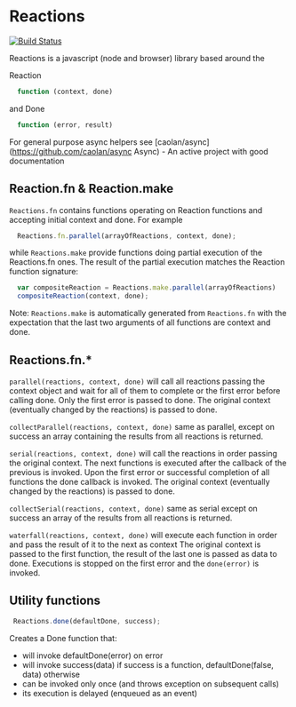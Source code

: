 Reactions
=========
[![Build Status](https://travis-ci.org/vbogdanov/reactions.png)](https://travis-ci.org/vbogdanov/reactions)

Reactions is a javascript (node and browser) library based around the 

Reaction 
```javascript
  function (context, done)
``` 
and Done 
```javascript
  function (error, result)
``` 

For general purpose async helpers see [caolan/async](https://github.com/caolan/async Async) - An active project with good documentation

Reaction.fn & Reaction.make
---------------------------
`Reactions.fn` contains functions operating on Reaction functions and accepting initial context and done. For example
```javascript
  Reactions.fn.parallel(arrayOfReactions, context, done);
```
while `Reactions.make` provide functions doing partial execution of the Reactions.fn ones. 
The result of the partial execution matches the Reaction function signature:
```javascript
  var compositeReaction = Reactions.make.parallel(arrayOfReactions)
  compositeReaction(context, done);
```
Note: `Reactions.make` is automatically generated from `Reactions.fn` with the expectation 
that the last two arguments of all functions are context and done.

Reactions.fn.*
-----------------
`parallel(reactions, context, done)` will call all reactions passing the context object and wait 
for all of them to complete or the first error before calling done. 
Only the first error is passed to done. The original context (eventually changed by the reactions) is passed to done.

`collectParallel(reactions, context, done)` same as parallel, except on success an array containing the results from all reactions is returned.

`serial(reactions, context, done)` will call the reactions in order passing the original context. 
The next functions is executed after the callback of the previous is invoked.
Upon the first error or successful completion of all functions the done callback is invoked.
The original context (eventually changed by the reactions) is passed to done.

`collectSerial(reactions, context, done)` same as serial except on success an array of the results from all reactions is returned.

`waterfall(reactions, context, done)` will execute each function in order and pass the result of it to the next as context
The original context is passed to the first function, the result of the last one is passed as data to done. 
Executions is stopped on the first error and the `done(error)` is invoked.

Utility functions
------------------
```javascript
 Reactions.done(defaultDone, success);
```
Creates a Done function that:
*   will invoke defaultDone(error) on error
*   will invoke success(data) if success is a function, defaultDone(false, data) otherwise
*   can be invoked only once (and throws exception on subsequent calls)
*   its execution is delayed (enqueued as an event)

